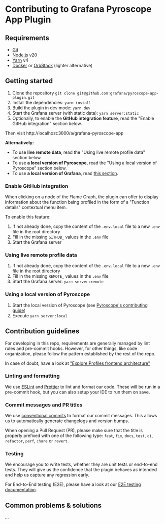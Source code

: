 # Contributing to Grafana Pyroscope App Plugin

## Requirements

- [Git](https://git-scm.com/downloads)
- [Node.js](https://nodejs.org/en) v20
- [Yarn](https://yarnpkg.com/) v4
- [Docker](https://www.docker.com/get-started/) or [OrbStack](https://orbstack.dev/download) (lighter alternative)

## Getting started

1. Clone the repository `git clone git@github.com:grafana/pyroscope-app-plugin.git`
2. Install the dependencies: `yarn install`
3. Build the plugin in dev mode: `yarn dev`
4. Start the Grafana server (with static data): `yarn server:static`
5. Optionally, to enable the **GitHub integration feature**, read the "Enable GitHub integration" section below.

Then visit http://localhost:3000/a/grafana-pyroscope-app

**Alternatively:**

- To use **live remote data**, read the "Using live remote profile data" section below.
- To use **a local version of Pyroscope**, read the "Using a local version of Pyroscope" section below.
- To use **a local version of Grafana**, read [this section](./GRAFANA-CROSS-DEVELOPMENT.md).

### Enable GitHub integration

When clicking on a node of the Flame Graph, the plugin can offer to display information about the function being profiled in the form of a "Function details" contextual menu item.

To enable this feature:

1. If not already done, copy the content of the `.env.local` file to a new `.env` file in the root directory
2. Fill in the missing `GITHUB_` values in the `.env` file
3. Start the Grafana server

### Using live remote profile data

1. If not already done, copy the content of the `.env.local` file to a new `.env` file in the root directory
2. Fill in the missing `REMOTE_` values in the `.env` file
3. Start the Grafana server: `yarn server:remote`

### Using a local version of Pyroscope

1. Start the local version of Pyroscope (see [Pyroscope's contributing guide](https://github.com/grafana/pyroscope/tree/main/docs/internal/contributing))
2. Execute `yarn server:local`

## Contribution guidelines

For developing in this repo, requirements are generally managed by lint rules and pre-commit hooks. However, for other things, like code organization, please follow the pattern established by the rest of the repo.

In case of doubt, have a look at ["Explore Profiles frontend architecture"](./CODE-ARCHITECTURE.md)

### Linting  and formatting

We use [ESLint](https://eslint.org/) and [Prettier](https://prettier.io/) to lint and format our code. These will be run in a pre-commit hook, but you can also setup your IDE to run them on save.

### Commit messages and PR titles

We use [conventional commits](https://www.conventionalcommits.org/) to format our commit messages. This allows us to automatically generate changelogs and version bumps.

When opening a Pull Request (PR), please make sure that the title is properly prefixed with one of the following type: `feat`, `fix`, `docs`, `test`, `ci`, `refactor`, `perf`, `chore` or `revert`.

### Testing

We encourage you to write tests, whether they are unit tests or end-to-end tests. They will give us the confidence that the plugin behaves as intended and help us capture any regression early.

For End-to-End testing (E2E), please have a look at our [E2E testing documentation](../e2e/README.md).

## Common problems & solutions

...
